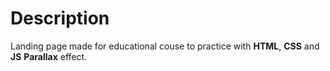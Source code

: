 # Description
Landing page made for educational couse to practice with **HTML**, **CSS** and **JS** **Parallax** effect.
